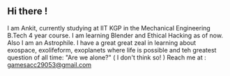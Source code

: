 ## Hi there !
I am Ankit, currently studying at IIT KGP in the Mechanical Engineering B.Tech 4 year course.
I am learning Blender and Ethical Hacking as of now.
Also I am an Astrophile. 
I have a great great zeal in learning about exospace, exolifeform, exoplanets where life is possible and teh greatest question of all time: "Are we alone?" ( I don't think so! )
Reach me at : gamesacc29053@gmail.com


<!--
**ankit29053/ankit29053** is a ✨ _special_ ✨ repository because its `README.md` (this file) appears on your GitHub profile.

Here are some ideas to get you started:

- 🔭 I’m currently working on ...
- 🌱 I’m currently learning ...
- 👯 I’m looking to collaborate on ...
- 🤔 I’m looking for help with ...
- 💬 Ask me about ...
- 📫 How to reach me: ...
- 😄 Pronouns: ...
- ⚡ Fun fact: ...
-->
